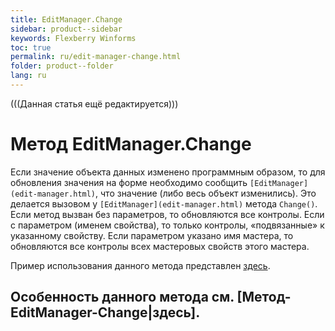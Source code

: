 ```yaml
---
title: EditManager.Change
sidebar: product--sidebar
keywords: Flexberry Winforms
toc: true
permalink: ru/edit-manager-change.html
folder: product--folder
lang: ru
---
```


(((Данная статья ещё редактируется)))

# Метод EditManager.Change
Если значение объекта данных изменено программным образом, то для обновления значения на форме необходимо сообщить `[EditManager](edit-manager.html)`, что значение (либо весь объект изменились). Это делается вызовом у `[EditManager](edit-manager.html)` метода `Change()`. Если метод вызван без параметров, то обновляются все контролы. Если с параметром (именем свойства), то только контролы, «подвязанные» к указанному свойству. Если параметром указано имя мастера, то обновляются все контролы всех мастеровых свойств этого мастера.


Пример использования данного метода представлен [здесь](features-of-dafault-value-assignment.html).

Особенность данного метода см. [Метод-EditManager-Change|здесь].
----